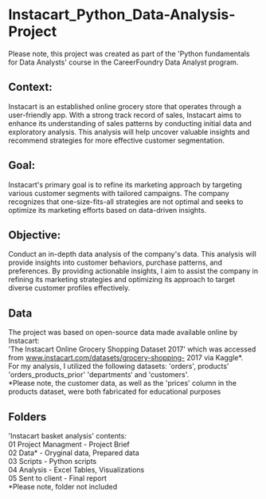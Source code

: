 # Instacart_Python_Data-Analysis-Project

Please note, this project was created as part of the 'Python fundamentals for Data Analysts' course in the CareerFoundry Data Analyst program.

## Context:
Instacart is an established online grocery store that operates through a user-friendly app. With a strong track record of sales, Instacart aims to enhance its understanding of sales patterns by conducting initial data and exploratory analysis. This analysis will help uncover valuable insights and recommend strategies for more effective customer segmentation.

## Goal:
Instacart's primary goal is to refine its marketing approach by targeting various customer segments with tailored campaigns. The company recognizes that one-size-fits-all strategies are not optimal and seeks to optimize its marketing efforts based on data-driven insights.

## Objective:
Conduct an in-depth data analysis of the company's data. This analysis will provide insights into customer behaviors, purchase patterns, and preferences. By providing actionable insights, I aim to assist the company in refining its marketing strategies and optimizing its approach to target diverse customer profiles effectively.

## Data 
The project was based on open-source data made available online by Instacart:  
'The Instacart Online Grocery Shopping Dataset 2017' which was accessed from www.instacart.com/datasets/grocery-shopping- 2017 via Kaggle*.  
For my analysis, I utilized the following datasets: 'orders', products' 'orders_products_prior' 'departments‘ and 'customers'.  
*Please note, the customer data, as well as the 'prices' column in the products dataset, were both fabricated for educational purposes

## Folders
'Instacart basket analysis' contents:  
01 Project Managment - Project Brief  
02 Data* - Oryginal data, Prepared data  
03 Scripts - Python scripts  
04 Analysis - Excel Tables, Visualizations  
05 Sent to client - Final report  
*Please note, folder not included
